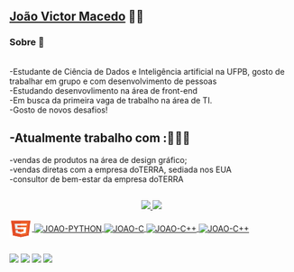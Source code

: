  ## <a href="https://instagram.com/joaovictor_hm?utm_medium=copy_link">João Victor Macedo</a> 	:man_technologist:

  ### Sobre :memo:
<br/>-Estudante de Ciência de Dados e Inteligência artificial na UFPB, gosto de trabalhar em grupo e com desenvolvimento de pessoas<br/>
-Estudando desenvovlimento na área de front-end<br/>
-Em busca da primeira vaga de trabalho na área de TI.<br/>
-Gosto de novos desafios!<br/>
## -Atualmente trabalho com :👨‍💼💼<br/>
-vendas de produtos na área de design gráfico;<br/>
-vendas diretas com a empresa doTERRA, sediada nos EUA <br/>
-consultor de bem-estar da empresa doTERRA
                                                             
  ##
  
  <div align="center">
  <a href="https://github.com/rafaballerini">
  <img height="160em" src="https://github-readme-stats.vercel.app/api?username=joaovictorhm22&show_icons=true&theme=dracula&include_all_commits=true&count_private=true"/>
  <img height="160em" src="https://github-readme-stats.vercel.app/api/top-langs/?username=joaovictorhm&layout=compact&langs_count=7&theme=dracula"/>
</div>
  <div style="display: inline_block"><br>
        <img align="center" alt="JOAO-HTML" height="30" width="40" src="https://raw.githubusercontent.com/devicons/devicon/master/icons/html5/html5-original.svg">
        <img align="center" alt="JOAO-PYTHON" height="30" width="40" src="https://cdn.jsdelivr.net/gh/devicons/devicon/icons/python/python-original-wordmark.svg">
        <img align="center" alt="JOAO-C" height="30" width="40" src="https://cdn.jsdelivr.net/gh/devicons/devicon/icons/c/c-plain.svg">
        <img align="center" alt="JOAO-C++" height="30" width="40" src="https://cdn.jsdelivr.net/gh/devicons/devicon/icons/cplusplus/cplusplus-plain.svg">
        <img align="center" alt="JOAO-C++" height="30" width="40" src="https://cdn.jsdelivr.net/gh/devicons/devicon/icons/jupyter/jupyter-original-wordmark.svg"> 

</div>
  
 ##  
<div> 
  <a href="https://instagram.com/joaovictor_hm" target="_blank"><img src="https://img.shields.io/badge/-Instagram-%23E4405F?style=for-the-badge&logo=instagram&logoColor=white" target="_blank"></a>
  <a href = "mailto:jvhm@academico.ufpb.br"><img src="https://img.shields.io/badge/-Gmail-%23333?style=for-the-badge&logo=gmail&logoColor=white" target="_blank"></a>
  <a href="https://www.linkedin.com/in/rafaella-ballerini-45875016a" target="_blank"><img src="https://img.shields.io/badge/-LinkedIn-%230077B5?style=for-the-badge&logo=linkedin&logoColor=white" target="_blank"></a> 
   <a href="https://discord.gg/wagxzStdcR" target="_blank"><img src="https://img.shields.io/badge/Discord-7289DA?style=for-the-badge&logo=discord&logoColor=white" target="_blank"></a> 

</div>
